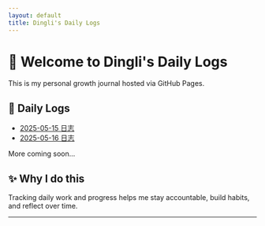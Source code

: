 ```yaml
---
layout: default
title: Dingli's Daily Logs
---
```


# 👋 Welcome to Dingli's Daily Logs

This is my personal growth journal hosted via GitHub Pages.

## 📅 Daily Logs

- [2025-05-15 日志](2025/05/2025-05-15.md)
- [2025-05-16 日志](2025/05/2025-05-16.md)

More coming soon...

## ✨ Why I do this

Tracking daily work and progress helps me stay accountable, build habits, and reflect over time.

---
